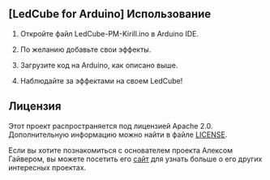 [LedCube for Arduino]
Использование
-------------
1. Откройте файл LedCube-PM-Kirill.ino в Arduino IDE.

2. По желанию добавьте свои эффекты.

3. Загрузите код на Arduino, как описано выше.

4. Наблюдайте за эффектами на своем LedCube!

Лицензия
--------
Этот проект распространяется под лицензией Apache 2.0. Дополнительную информацию можно найти в файле [LICENSE](https://github.com/PM-KIRILL/LedCube-for-Arduino/blame/3ed57eb3a6e754908e43766f8f86e2bbf6d22a92/LICENSE).

Если вы хотите познакомиться с основателем проекта Алексом Гайвером, вы можете посетить его [сайт](https://alexgyver.ru) для узнать больше о его других интересных проектах.